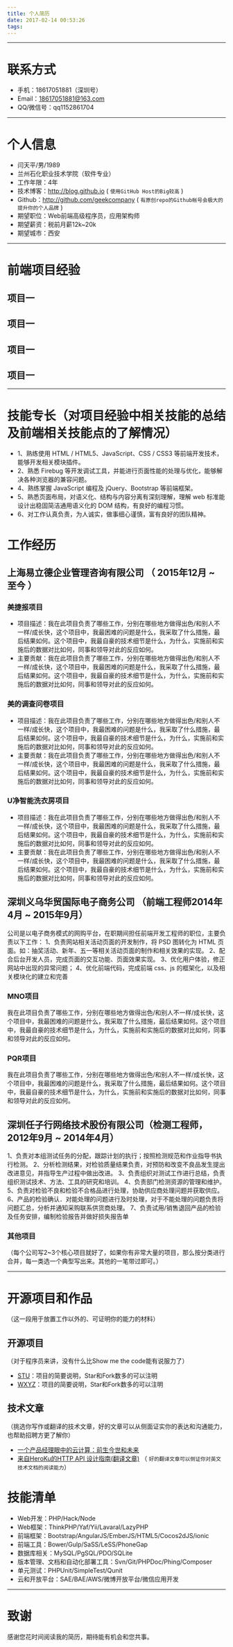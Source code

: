 ```yaml
---
title: 个人简历
date: 2017-02-14 00:53:26
tags:
---
```



---
# 联系方式

- 手机：18617051881（深圳号）
- Email：18617051881@163.com
- QQ/微信号：qq1152861704
---
# 个人信息
 - 闫天平/男/1989 
 - 兰州石化职业技术学院（软件专业）
 - 工作年限：4年
 - 技术博客：http://blog.github.io ( ``` 使用GitHub Host的Big较高 ```  )
 - Github：http://github.com/geekcompany ( ``` 有原创repo的Github帐号会极大的提升你的个人品牌 ```  )
 - 期望职位：Web前端高级程序员，应用架构师
 - 期望薪资：税前月薪12k~20k
 - 期望城市：西安
---
# 前端项目经验
## 项目一
## 项目一
## 项目一
## 项目一
---
# 技能专长（对项目经验中相关技能的总结及前端相关技能点的了解情况）
- 1、熟练使用 HTML / HTML5、JavaScript、CSS / CSS3 等前端开发技术，能够开发相关模块插件。
- 2、熟悉 Firebug 等开发调试工具，并能进行页面性能的处理与优化，能够解决各种浏览器的兼容问题。
- 4、熟练掌握 JavaScript 编程及 jQuery、Bootstrap 等前端框架。
- 5、熟悉页面布局，对语义化、结构与内容分离有深刻理解，理解 web 标准能设计出稳固简洁通用语义化的 DOM 结构，有良好的编程习惯。
- 6、对工作认真负责，为人诚实，做事细心谨慎，富有良好的团队精神。
# 工作经历

## 上海易立德企业管理咨询有限公司 （ 2015年12月 ~ 至今 ）

### 美捷报项目
- 项目描述：我在此项目负责了哪些工作，分别在哪些地方做得出色/和别人不一样/成长快，这个项目中，我最困难的问题是什么，我采取了什么措施，最后结果如何。这个项目中，我最自豪的技术细节是什么，为什么，实施前和实施后的数据对比如何，同事和领导对此的反应如何。
- 主要贡献：我在此项目负责了哪些工作，分别在哪些地方做得出色/和别人不一样/成长快，这个项目中，我最困难的问题是什么，我采取了什么措施，最后结果如何。这个项目中，我最自豪的技术细节是什么，为什么，实施前和实施后的数据对比如何，同事和领导对此的反应如何。



### 美的调查问卷项目 
- 项目描述：我在此项目负责了哪些工作，分别在哪些地方做得出色/和别人不一样/成长快，这个项目中，我最困难的问题是什么，我采取了什么措施，最后结果如何。这个项目中，我最自豪的技术细节是什么，为什么，实施前和实施后的数据对比如何，同事和领导对此的反应如何。
- 主要贡献：我在此项目负责了哪些工作，分别在哪些地方做得出色/和别人不一样/成长快，这个项目中，我最困难的问题是什么，我采取了什么措施，最后结果如何。这个项目中，我最自豪的技术细节是什么，为什么，实施前和实施后的数据对比如何，同事和领导对此的反应如何。


### U净智能洗衣房项目
- 项目描述：我在此项目负责了哪些工作，分别在哪些地方做得出色/和别人不一样/成长快，这个项目中，我最困难的问题是什么，我采取了什么措施，最后结果如何。这个项目中，我最自豪的技术细节是什么，为什么，实施前和实施后的数据对比如何，同事和领导对此的反应如何。
- 主要贡献：我在此项目负责了哪些工作，分别在哪些地方做得出色/和别人不一样/成长快，这个项目中，我最困难的问题是什么，我采取了什么措施，最后结果如何。这个项目中，我最自豪的技术细节是什么，为什么，实施前和实施后的数据对比如何，同事和领导对此的反应如何。

 
## 深圳义乌华贸国际电子商务公司 （前端工程师2014年4月 ~ 2015年9月）
公司是以电子商务模式的网购平台，在职期间担任前端开发工程师的职位，主要负责以下工作：
1、负责网站相关活动页面的开发制作，将 PSD 图转化为 HTML 页面。如：抽奖活动、新年、五一等相关活动页面的制作和相关效果的实现。
2、配合后台开发人员，完成页面的交互功能、页面效果实现。
3、优化用户体验，修正网站中出现的异常问题；
4、优化前端代码，完成前端 css、js 的框架化，以及相关模块化的建立和完善

### MNO项目 
我在此项目负责了哪些工作，分别在哪些地方做得出色/和别人不一样/成长快，这个项目中，我最困难的问题是什么，我采取了什么措施，最后结果如何。这个项目中，我最自豪的技术细节是什么，为什么，实施前和实施后的数据对比如何，同事和领导对此的反应如何。


### PQR项目 
我在此项目负责了哪些工作，分别在哪些地方做得出色/和别人不一样/成长快，这个项目中，我最困难的问题是什么，我采取了什么措施，最后结果如何。这个项目中，我最自豪的技术细节是什么，为什么，实施前和实施后的数据对比如何，同事和领导对此的反应如何。

## 深圳任子行网络技术股份有限公司（检测工程师，2012年9月 ~ 2014年4月）
1、负责对本组测试任务的分配，跟踪计划的执行；按照检测规范和作业指导书执行检测。
2、分析检测结果，对检验质量结果负责，对预防和改变不良品发生提出改进意见，并指导生产过程中做出改进。
3、负责组织对测试工作进行总结，负责组织测试技术、方法、工具的研究和培训。
4、负责部门检测资源的管理和维护。
5、负责对检验不良和检验不合格品进行处理，协助供应商处理问题并获取供应。
6、产品的检验确认．对能处理的问题进行及时处理，对于不能处理的问题负责将问题汇总，分析并通知采购联系供货商处理。
7、负责试用/销售退回产品的检验及任务安排，编制检验报告并做好损失报告单

### 其他项目

（每个公司写2~3个核心项目就好了，如果你有非常大量的项目，那么按分类进行合并，每一类选一个典型写出来。其他的一笔带过即可。）

---

# 开源项目和作品
（这一段用于放置工作以外的、可证明你的能力的材料）

## 开源项目
（对于程序员来讲，没有什么比Show me the code能有说服力了）
 - [STU](http://github.com/yourname/projectname)：项目的简要说明，Star和Fork数多的可以注明
 - [WXYZ](http://github.com/yourname/projectname)：项目的简要说明，Star和Fork数多的可以注明

## 技术文章
（挑选你写作或翻译的技术文章，好的文章可以从侧面证实你的表达和沟通能力，也帮助招聘方更了解你）

- [一个产品经理眼中的云计算：前生今世和未来](http://get.jobdeer.com/706.get)
- [来自HeroKu的HTTP API 设计指南(翻译文章)](http://get.jobdeer.com/343.get) （ ```好的翻译文章可以侧证你对英文技术文档的阅读能力```）


# 技能清单
- Web开发：PHP/Hack/Node
- Web框架：ThinkPHP/Yaf/Yii/Lavaral/LazyPHP
- 前端框架：Bootstrap/AngularJS/EmberJS/HTML5/Cocos2dJS/ionic
- 前端工具：Bower/Gulp/SaSS/LeSS/PhoneGap
- 数据库相关：MySQL/PgSQL/PDO/SQLite
- 版本管理、文档和自动化部署工具：Svn/Git/PHPDoc/Phing/Composer
- 单元测试：PHPUnit/SimpleTest/Qunit
- 云和开放平台：SAE/BAE/AWS/微博开放平台/微信应用开发
---

# 致谢
感谢您花时间阅读我的简历，期待能有机会和您共事。
